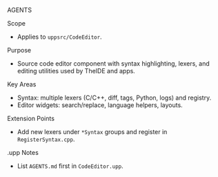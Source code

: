 AGENTS

Scope
- Applies to `uppsrc/CodeEditor`.

Purpose
- Source code editor component with syntax highlighting, lexers, and editing utilities used by TheIDE and apps.

Key Areas
- Syntax: multiple lexers (C/C++, diff, tags, Python, logs) and registry.
- Editor widgets: search/replace, language helpers, layouts.

Extension Points
- Add new lexers under `*Syntax` groups and register in `RegisterSyntax.cpp`.

.upp Notes
- List `AGENTS.md` first in `CodeEditor.upp`.

